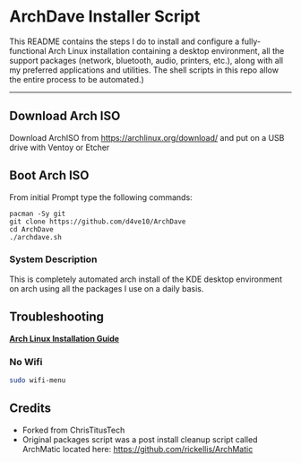 # ArchDave Installer Script

This README contains the steps I do to install and configure a fully-functional Arch Linux installation containing a desktop environment, all the support packages (network, bluetooth, audio, printers, etc.), along with all my preferred applications and utilities. The shell scripts in this repo allow the entire process to be automated.)

---
## Download Arch ISO

Download ArchISO from <https://archlinux.org/download/> and put on a USB drive with Ventoy or Etcher

## Boot Arch ISO

From initial Prompt type the following commands:

```
pacman -Sy git
git clone https://github.com/d4ve10/ArchDave
cd ArchDave
./archdave.sh
```

### System Description
This is completely automated arch install of the KDE desktop environment on arch using all the packages I use on a daily basis. 

## Troubleshooting

__[Arch Linux Installation Guide](https://github.com/rickellis/Arch-Linux-Install-Guide)__

### No Wifi

```bash
sudo wifi-menu
```

## Credits
- Forked from ChrisTitusTech
- Original packages script was a post install cleanup script called ArchMatic located here: https://github.com/rickellis/ArchMatic
